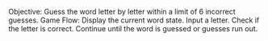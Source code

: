 Objective: Guess the word letter by letter within a limit of 6 incorrect guesses.
Game Flow:
Display the current word state.
Input a letter.
Check if the letter is correct.
Continue until the word is guessed or guesses run out.

